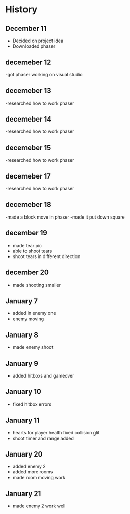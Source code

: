 # History
## December 11
- Decided on project idea
- Downloaded phaser
## decemeber 12
-got phaser working on visual studio
## decemeber 13
-researched how to work phaser
## decemeber 14
-researched how to work phaser
## decemeber 15
-researched how to work phaser
## decemeber 17
-researched how to work phaser
## decemeber 18
-made a block move in phaser
-made it put down square
## december 19
- made tear pic
- able to shoot tears
- shoot tears in different direction
## december 20
- made shooting smaller
## January 7
- added in enemy one
- enemy moving
## January 8
- made enemy shoot
## January 9
- added hitboxs and gameover
## January 10
- fixed hitbox errors
## January 11
- hearts for player health fixed collision glit
- shoot timer and range added
## January 20
- added enemy 2
- added more rooms
- made room moving work
## January 21
- made enemy 2 work well